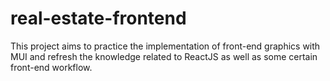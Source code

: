 # real-estate-frontend
  
  This project aims to practice the implementation of front-end graphics with MUI and refresh the knowledge related to ReactJS as well as some certain front-end workflow.
